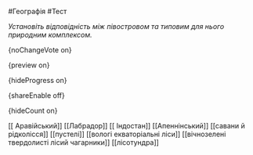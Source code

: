 #Географія #Тест

*Установіть відповідність між півостровом та типовим для нього природним комплексом.*

{noChangeVote on}

{preview on}

{hideProgress on}

{shareEnable off}

{hideCount on}

[[ Аравійський]]
[[Лабрадор]]
[[ Індостан]]
[[Апеннінський]]
[[савани й рідколісся]]
[[пустелі]]
[[вологі екваторіальні ліси]]
[[вічнозелені твердолисті лісий чагарники]]
[[лісотундра]]
